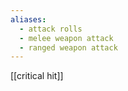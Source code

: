 ```yaml
---
aliases:
  - attack rolls
  - melee weapon attack
  - ranged weapon attack
---
```

[[critical hit]]
